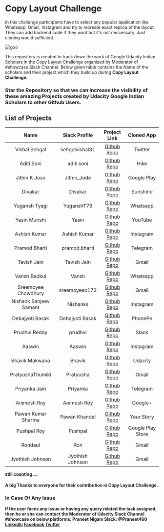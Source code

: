 # Copy Layout Challenge
In this challenge participants have to select any popular application like Whatsapp, Gmail, Instagram and try to recreate exact replica of the layout. They can add backend code if they want but it's not neccessary. Just cloning would sufficient. 

![goo](https://user-images.githubusercontent.com/23660137/38502904-4f3f38bc-3c2e-11e8-83bd-e2ef815da9ce.PNG)

This repository is created to track down the work of Google Udacity Indian Scholars in the Copy Layout Challenge organized by Moderator of #showcase Slack Channel.
Below given table contains the Name of the scholars and their project which they build up during <b>Copy Layout Challenge.

### Star the Repository so that we can increase the visibility of these amazing Projects created by Udacity Google Indian Scholars to other Github Users.

## List of Projects

|  Name | Slack Profile   | Project Link  | Cloned App |
|:---:|:---:|:---:|:---:|
| Vishal Sehgal  | sehgalvishal31 | [Github Repo](https://github.com/CoderVishalSehgal/UdacityLayoutChallengeTwitterClone)  | Twitter |
| Aditi Soni  | aditi.soni  | [Github Repo](https://github.com/aditisoni8899/HikeClone)  | Hike |
| Jithin K Jose  |  Jithin_Jude | [Github Repo](https://github.com/Jithin-Jude/GooglePlayClone)  | Google Play |
|  Divakar | Divakar  | [Github Repo](https://github.com/divakarkd/Sunshine-Flutter)  | Sunshine |
| Yugansh Tyagi  | YuganshT79  | [Github Repo](https://github.com/YuganshT79/Whatsapp-Copy-Layout)  | Whatsapp |
| Yasin Munshi  | Yasin  | [Github Repo](https://github.com/Yasin21/YoutubeCopy)  | YouTube |
| Ashish Kumar  | Ashish Kumar  | [Github Repo](https://github.com/ashishkumar160/InstagramClone) | Instagram | 
| Pramod Bharti  |  pramod.bharti |  [Github Repo](https://github.com/pramodbharti/TelegramXClone-db) | Telegram |
| Tavish Jain  |  Tavish Jain |  [Github Repo](https://github.com/tavishjain/GmailCopyLayoutChallenge) | Gmail |
|  Vansh Badkul | Vansh  | [Github Repo](https://github.com/vansh1sh/CopyLayoutChallenge)  | Whatsapp |
| Sreemoyee Chowdhury  | sreemoyeec172  | [Github Repo](https://github.com/haikubabe/Inbox-by-Gmail-Copy-Layout) | Gmail |
|  Nishank Sanjeev Samant | Nishanks  | [Github Repo](https://github.com/nishank95/Exchange-a-Gram)  | Instagram |
|  Debajyoti Basak | Debajyoti Basak  |  [Github Repo](https://github.com/debo1994/PhonePeClone) | PhonePe |
| Prudhvi Reddy | prudhvi | [Github Repo](https://github.com/prudhvir3ddy/SlackClone) | Slack |
| Aaswin | Aaswin | [Github Repo](https://github.com/Aaswin1996/HomeActivity) | Instagram |
| Bhavik Makwana | Bhavik | [Github Repo](https://github.com/ibhavikmakwana/UdacityAppClone) | Udacity |
| PratyushaThumiki | Pratyusha | [Github Repo](https://github.com/PratyushaThumiki/GmailClone) | Gmail |
| Priyanka Jain | Priyanka | [Github Repo](https://github.com/Priya997/Telegram_app_clone) | Telegram |
| Animesh Roy | Animesh Roy | [Github Repo](https://github.com/animeshroydev/GooglePlusHomeLayoutClone) | Google+ |
| Pawan Kumar Sharma | Pawan Khandal | [Github Repo](https://github.com/pawankhandal52/UdacityLayoutChallengeYourStoryClone) | Your Story |
| Pushpal Roy | Pushpal | [Github Repo](https://github.com/pushpalroy/GooglePlayCloned) | Google Play Store |
| Rondaul | Ron | [Github Repo](https://github.com/Rondaul/GmailCone) | Gmail |
| Jyothish Johnson | Jyothish Johnson | [Github Repo](https://github.com/JyothishJohnson/Gmail_CLONE) | Gmail |
still counting....

#### A big Thanks to everyone for their contribution in Copy Layout Challenge.

### In Case Of Any Issue
If the user faces any issue or having any query related the task assigned, then he or she can contact the Moderator of Udacity Slack Channel #showcase on below platforms:
Praneet Nigam
Slack: @Praneet460
[LinkedIn](https://www.linkedin.com/in/praneet-nigam-8b33b8121/) 
[Facebook](https://www.facebook.com/praneet.nigam.5) 
[Twitter](https://twitter.com/praneetnigam) 
 
